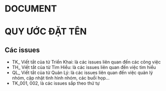 # DOCUMENT
 # QUY ƯỚC ĐẶT TÊN
 ## Các issues
 * TK_ Viết tắt của từ Triển Khai: là các issues liên quan đến các công việc
 * TH_ Viết tắt của từ Tìm Hiểu: là các issues liên quan đến việc tìm hiểu
 * QL_ Viết tắt của từ Quản Lý: là các issues liên quan đến việc quản lý nhóm, cập nhật tình hình nhóm, các buổi họp...
 * TK_001, 002, là các issues sắp theo thứ tự 